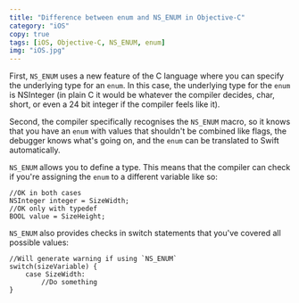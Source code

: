 ```yaml
---
title: "Difference between enum and NS_ENUM in Objective-C"
category: "iOS"
copy: true
tags: [iOS, Objective-C, NS_ENUM, enum]
img: "iOS.jpg"
---
```

First, `NS_ENUM` uses a new feature of the C language where you can specify the underlying type for an `enum`. In this case, the underlying type for the `enum` is NSInteger (in plain C it would be whatever the compiler decides, char, short, or even a 24 bit integer if the compiler feels like it).

Second, the compiler specifically recognises the `NS_ENUM` macro, so it knows that you have an `enum` with values that shouldn't be combined like flags, the debugger knows what's going on, and the `enum` can be translated to Swift automatically.

`NS_ENUM` allows you to define a type. This means that the compiler can check if you're assigning the `enum` to a different variable like so:

```objc
//OK in both cases
NSInteger integer = SizeWidth;
//OK only with typedef
BOOL value = SizeHeight;
```

`NS_ENUM` also provides checks in switch statements that you've covered all possible values:

```objc
//Will generate warning if using `NS_ENUM`
switch(sizeVariable) {
    case SizeWidth:
        //Do something
}
```
